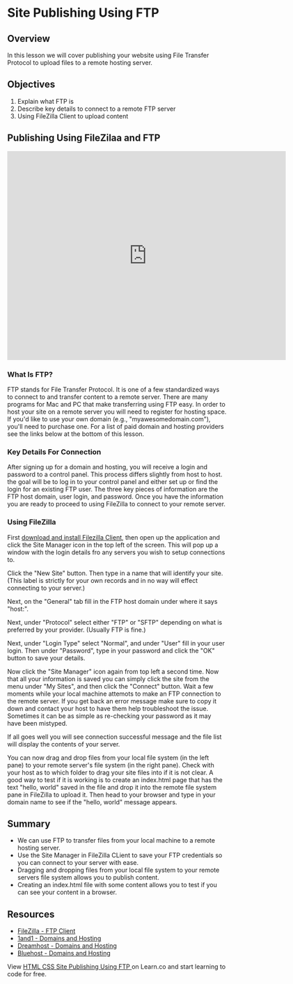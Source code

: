 # Site Publishing Using FTP

## Overview

In this lesson we will cover publishing your website using File Transfer Protocol to upload files to a remote hosting server.

## Objectives

1. Explain what FTP is
2. Describe key details to connect to a remote FTP server
3. Using FileZilla Client to upload content

## Publishing Using FileZilaa and FTP

<iframe width="640" height="480" src="https://www.youtube.com/embed/q89ZQXsIFQQ?rel=0" frameborder="0" allowfullscreen></iframe>

### What Is FTP?

FTP stands for File Transfer Protocol. It is one of a few standardized ways to connect to and transfer content to a remote server. There are many programs for Mac and PC that make transferring using FTP easy. In order to host your site on a remote server you will need to register for hosting space. If you'd like to use your own domain (e.g., "myawesomedomain.com"), you'll need to purchase one. For a list of paid domain and hosting providers see the links below at the bottom of this lesson.

### Key Details For Connection

After signing up for a domain and hosting, you will receive a login and password to a control panel. This process differs slightly from host to host. the goal will be to log in to your control panel and either set up or find the login for an existing FTP user. The three key pieces of information are the FTP host domain, user login, and password. Once you have the information you are ready to proceed to using FileZilla to connect to your remote server.

### Using FileZilla

First [download and install Filezilla Client](https://filezilla-project.org/), then open up the application and click the Site Manager icon in the top left of the screen. This will pop up a window with the login details fro any servers you wish to setup connections to.

Click the "New Site" button. Then type in a name that will identify your site. (This label is strictly for your own records and in no way will effect connecting to your server.)

Next, on the "General" tab fill in the FTP host domain under where it says "host:".

Next, under "Protocol" select either "FTP" or "SFTP" depending on what is preferred by your provider. (Usually FTP is fine.)

Next, under "Login Type" select "Normal", and under "User" fill in your user login. Then under "Password", type in your password and click the "OK" button to save your details.

Now click the "Site Manager" icon again from top left a second time. Now that all your information is saved you can simply click the site from the menu under "My Sites", and then click the "Connect" button. Wait a few moments while your local machine attemots to make an FTP connection to the remote server. If you get back an error message make sure to copy it down and contact your host to have them help troubleshoot the issue. Sometimes it can be as simple as re-checking your password as it may have been mistyped.

If all goes well you will see connection successful message and the file list will display the contents of your server.

You can now drag and drop files from your local file system (in the left pane) to your remote server's file system (in the right pane). Check with your host as to which folder to drag your site files into if it is not clear. A good way to test if it is working is to create an index.html page that has the text "hello, world" saved in the file and drop it into the remote file system pane in FileZilla to upload it. Then head to your browser and type in your domain name to see if the "hello, world" message appears.

## Summary

- We can use FTP to transfer files from your local machine to a remote hosting server.
- Use the Site Manager in FileZilla CLient to save your FTP credentials so you can connect to your server with ease.
- Dragging and dropping files from your local file system to your remote servers file system allows you to publish content.
- Creating an index.html file with some content allows you to test if you can see your content in a browser.

## Resources

- [FileZilla - FTP Client](https://filezilla-project.org/)
- [1and1 - Domains and Hosting](http://www.1and1.com/?kwk=10422255)
- [Dreamhost - Domains and Hosting](http://www.dreamhost.com/r.cgi?1022798)
- [Bluehost - Domains and Hosting](http://www.bluehost.com/track/jongrover)
<p class='util--hide'>View <a href='https://learn.co/lessons/html-css-site-publishing-using-ftp'>HTML CSS Site Publishing Using FTP </a> on Learn.co and start learning to code for free.</p>
